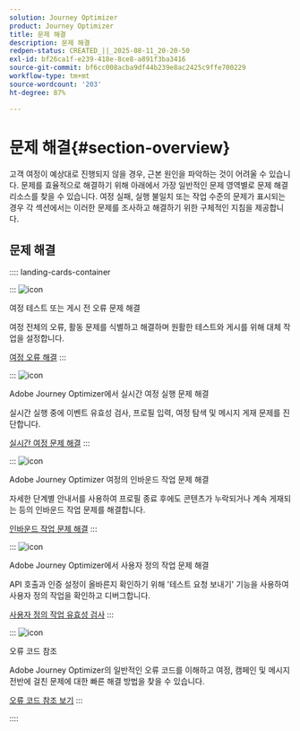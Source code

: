 ```yaml
---
solution: Journey Optimizer
product: Journey Optimizer
title: 문제 해결
description: 문제 해결
redpen-status: CREATED_||_2025-08-11_20-20-50
exl-id: bf26ca1f-e239-418e-8ce8-a891f3ba3416
source-git-commit: bf6cc008acba9df44b239e8ac2425c9ffe700229
workflow-type: tm+mt
source-wordcount: '203'
ht-degree: 87%

---
```


# 문제 해결{#section-overview}

고객 여정이 예상대로 진행되지 않을 경우, 근본 원인을 파악하는 것이 어려울 수 있습니다. 문제를 효율적으로 해결하기 위해 아래에서 가장 일반적인 문제 영역별로 문제 해결 리소스를 찾을 수 있습니다. 여정 실패, 실행 불일치 또는 작업 수준의 문제가 표시되는 경우 각 섹션에서는 이러한 문제를 조사하고 해결하기 위한 구체적인 지침을 제공합니다.

## 문제 해결

:::: landing-cards-container

:::
![icon](https://cdn.experienceleague.adobe.com/icons/list-check.svg?lang=ko)

여정 테스트 또는 게시 전 오류 문제 해결

여정 전체의 오류, 활동 문제를 식별하고 해결하며 원활한 테스트와 게시를 위해 대체 작업을 설정합니다.

[여정 오류 해결](../using/building-journeys/troubleshooting.md)
:::

:::
![icon](https://cdn.experienceleague.adobe.com/icons/code-branch.svg?lang=ko)

Adobe Journey Optimizer에서 실시간 여정 실행 문제 해결

실시간 실행 중에 이벤트 유효성 검사, 프로필 입력, 여정 탐색 및 메시지 게재 문제를 진단합니다.

[실시간 여정 문제 해결](../using/building-journeys/troubleshooting-execution.md)
:::

:::
![icon](https://cdn.experienceleague.adobe.com/icons/puzzle-piece.svg?lang=ko)

Adobe Journey Optimizer 여정의 인바운드 작업 문제 해결

자세한 단계별 안내서를 사용하여 프로필 종료 후에도 콘텐츠가 누락되거나 계속 게재되는 등의 인바운드 작업 문제를 해결합니다.

[인바운드 작업 문제 해결](../using/building-journeys/troubleshooting-inbound.md)
:::

:::
![icon](https://cdn.experienceleague.adobe.com/icons/gear.svg?lang=ko)

Adobe Journey Optimizer에서 사용자 정의 작업 문제 해결

API 호출과 인증 설정이 올바른지 확인하기 위해 &#39;테스트 요청 보내기&#39; 기능을 사용하여 사용자 정의 작업을 확인하고 디버그합니다.

[사용자 정의 작업 유효성 검사](../using/action/troubleshoot-custom-action.md)
:::

:::
![icon](https://cdn.experienceleague.adobe.com/icons/book.svg?lang=ko)

오류 코드 참조

Adobe Journey Optimizer의 일반적인 오류 코드를 이해하고 여정, 캠페인 및 메시지 전반에 걸친 문제에 대한 빠른 해결 방법을 찾을 수 있습니다.

[오류 코드 참조 보기](../using/building-journeys/error-codes-reference.md)
:::

::::
